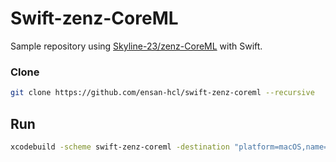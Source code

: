 # Swift-zenz-CoreML

Sample repository using [Skyline-23/zenz-CoreML](https://github.com/Skyline-23/zenz-CoreML) with Swift.

### Clone

```bash
git clone https://github.com/ensan-hcl/swift-zenz-coreml --recursive
```

## Run

```bash
xcodebuild -scheme swift-zenz-coreml -destination "platform=macOS,name=Any Mac" -configuration Release test
```
